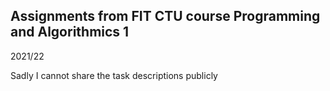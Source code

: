 ## Assignments from FIT CTU course Programming and Algorithmics 1

2021/22

Sadly I cannot share the task descriptions publicly

